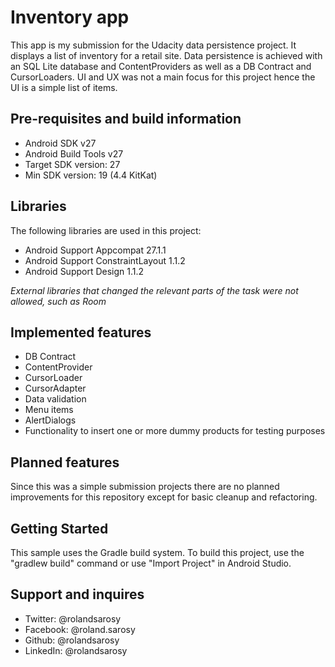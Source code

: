 Inventory app
===================================

This app is my submission for the Udacity data persistence project.
It displays a list of inventory for a retail site.
Data persistence is achieved with an SQL Lite database and ContentProviders as well as a DB Contract and CursorLoaders.
UI and UX was not a main focus for this project hence the UI is a simple list of items.

Pre-requisites and build information
-------------------------------------

- Android SDK v27
- Android Build Tools v27
- Target SDK version: 27
- Min SDK version: 19 (4.4 KitKat)

Libraries
---------------
The following libraries are used in this project:

- Android Support Appcompat 27.1.1
- Android Support ConstraintLayout 1.1.2
- Android Support Design 1.1.2

*External libraries that changed the relevant parts of the task were not allowed, such as Room*

Implemented features
----------------------------------

- DB Contract
- ContentProvider
- CursorLoader
- CursorAdapter
- Data validation
- Menu items
- AlertDialogs
- Functionality to insert one or more dummy products for testing purposes

Planned features
----------------------------------

Since this was a simple submission projects there are no planned improvements for this repository except for basic cleanup and refactoring.

Getting Started
---------------
This sample uses the Gradle build system. To build this project, use the
"gradlew build" command or use "Import Project" in Android Studio.

Support and inquires
--------------------

- Twitter: @rolandsarosy
- Facebook: @roland.sarosy
- Github: @rolandsarosy
- LinkedIn: @rolandsarosy

